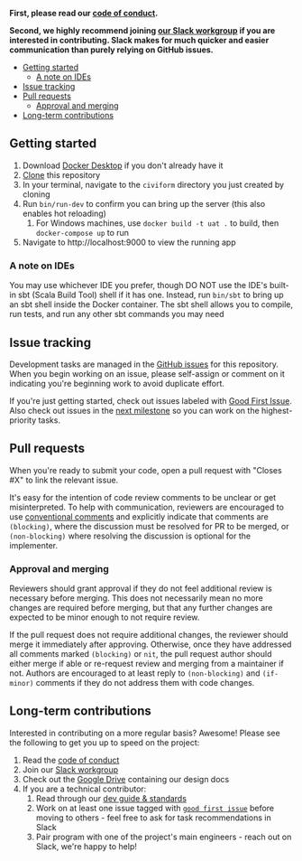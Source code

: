**First, please read our [code of conduct](https://github.com/seattle-uat/civiform/blob/main/code_of_conduct.md).**

**Second, we highly recommend joining [our Slack workgroup](https://join.slack.com/t/civiform/shared_invite/zt-niap7ys1-RAICICUpDJfjpizjyjBr7Q) if you are interested in contributing. Slack makes for much quicker and easier communication than purely relying on GitHub issues.**

* [Getting started](#getting-started)
  * [A note on IDEs](#a-note-on-ides)
* [Issue tracking](#issue-tracking)
* [Pull requests](#pull-requests)
  * [Approval and merging](#approval-and-merging)
* [Long-term contributions](#long-term-contributions)

## Getting started

1. Download [Docker Desktop](https://www.docker.com/get-started) if you don't already have it
1. [Clone](https://docs.github.com/en/github/creating-cloning-and-archiving-repositories/cloning-a-repository) this repository
1. In your terminal, navigate to the `civiform` directory you just created by cloning
1. Run `bin/run-dev` to confirm you can bring up the server (this also enables hot reloading)
    1. For Windows machines, use `docker build -t uat .` to build, then `docker-compose up` to run
1. Navigate to http://localhost:9000 to view the running app

### A note on IDEs

You may use whichever IDE you prefer, though DO NOT use the IDE's built-in sbt (Scala Build Tool) shell if it has one. Instead, run `bin/sbt` to bring up an sbt shell inside the Docker container. The sbt shell allows you to compile, run tests, and run any other sbt commands you may need

## Issue tracking

Development tasks are managed in the [GitHub issues](https://github.com/seattle-uat/civiform/issues) for this repository. When you begin working on an issue, please self-assign or comment on it indicating you're beginning work to avoid duplicate effort.

If you're just getting started, check out issues labeled with [Good First Issue](https://github.com/seattle-uat/civiform/issues?q=is%3Aopen+is%3Aissue+label%3A%22good+first+issue%22). Also check out issues in the [next milestone](https://github.com/seattle-uat/civiform/milestones?direction=asc&sort=due_date&state=open) so you can work on the highest-priority tasks.

## Pull requests

When you're ready to submit your code, open a pull request with "Closes #X" to link the relevant issue.

It's easy for the intention of code review comments to be unclear or get misinterpreted. To help with communication, reviewers are encouraged to use [conventional comments](https://conventionalcomments.org/) and explicitly indicate that comments are `(blocking)`, where the discussion must be resolved for PR to be merged, or `(non-blocking)` where resolving the discussion is optional for the implementer.

### Approval and merging

Reviewers should grant approval if they do not feel additional review is necessary before merging. This does not necessarily mean no more changes are required before merging, but that any further changes are expected to be minor enough to not require review.

If the pull request does not require additional changes, the reviewer should merge it immediately after approving. Otherwise, once they have addressed all comments marked `(blocking)` or `nit`, the pull request author should either merge if able or re-request review and merging from a maintainer if not. Authors are encouraged to at least reply to `(non-blocking)` and `(if-minor)` comments if they do not address them with code changes.

## Long-term contributions

Interested in contributing on a more regular basis? Awesome! Please see the following to get you up to speed on the project:

1. Read the [code of conduct](https://github.com/seattle-uat/civiform/blob/main/code_of_conduct.md)
1. Join our [Slack workgroup](https://join.slack.com/t/civiform/shared_invite/zt-niap7ys1-RAICICUpDJfjpizjyjBr7Q)
1. Check out the [Google Drive](https://drive.google.com/drive/folders/1_uVkq1uOD14p19DvQzbXs2s0XhSOQjgF?usp=sharing) containing our design docs
1. If you are a technical contributor:
   1. Read through our [dev guide & standards](https://github.com/seattle-uat/civiform/wiki/Dev-guide-&-standards)
   1. Work on at least one issue tagged with [`good first issue`](https://github.com/seattle-uat/civiform/issues?q=is%3Aopen+is%3Aissue+label%3A%22good+first+issue%22) before moving to others - feel free to ask for task recommendations in Slack
   1. Pair program with one of the project's main engineers - reach out on Slack, we're happy to help!